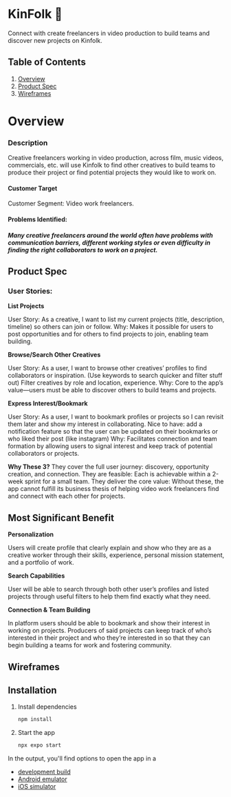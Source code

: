 # KinFolk 👋

Connect with create freelancers in video production to build teams and discover new projects on Kinfolk.

## Table of Contents
1. [Overview](#overview)
2. [Product Spec](#product-spec)
3. [Wireframes](#wireframes)


# Overview
### Description

Creative freelancers working in video production, across film, music videos, commercials, etc. will use Kinfolk to find other creatives to build teams to produce their project or find potential projects they would like to work on.


#### Customer Target
Customer Segment: Video work freelancers.

#### Problems Identified:
##### Many creative freelancers around the world often have problems with communication barriers, different working styles or even difficulty in finding the right collaborators to work on a project. 

## Product Spec
### User Stories:

**List Projects**

User Story: As a creative, I want to list my current projects (title, description, timeline) so others can join or follow.
Why: Makes it possible for users to post opportunities and for others to find projects to join, enabling team building.

**Browse/Search Other Creatives**

User Story: As a user, I want to browse other creatives’ profiles to find collaborators or inspiration. (Use keywords to search quicker and filter stuff out)
Filter creatives by role and location, experience.
Why: Core to the app’s value—users must be able to discover others to build teams and projects.

**Express Interest/Bookmark**

User Story: As a user, I want to bookmark profiles or projects so I can revisit them later and show my interest in collaborating. 
Nice to have: add a notification feature so that the user can be updated on their bookmarks or who liked their post (like instagram)
Why: Facilitates connection and team formation by allowing users to signal interest and keep track of potential collaborators or projects.

**Why These 3?**
They cover the full user journey: discovery, opportunity creation, and connection.
They are feasible: Each is achievable within a 2-week sprint for a small team.
They deliver the core value: Without these, the app cannot fulfill its business thesis of helping video work freelancers find and connect with each other for projects.



## Most Significant Benefit

**Personalization**

Users will create profile that clearly explain and show who they are as a creative worker through their skills, experience, personal mission statement, and a portfolio of work.

**Search Capabilities**

User will be able to search through both other user’s profiles and listed projects through useful filters to help them find exactly what they need.

**Connection & Team Building**

In platform users should be able to bookmark and show their interest in working on projects. Producers of said projects can keep track of who’s interested in their project and who they’re interested in so that they can begin building a teams for work and fostering community.


## Wireframes





## Installation 

1. Install dependencies

   ```bash
   npm install
   ```

2. Start the app

   ```bash
   npx expo start
   ```

In the output, you'll find options to open the app in a

- [development build](https://docs.expo.dev/develop/development-builds/introduction/)
- [Android emulator](https://docs.expo.dev/workflow/android-studio-emulator/)
- [iOS simulator](https://docs.expo.dev/workflow/ios-simulator/)
